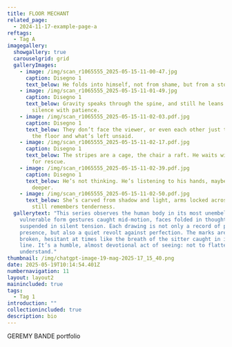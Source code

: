 ```yaml
---
title: FLOOR MECHANT
related_page:
  - 2024-11-17-example-page-a
reftags:
  - Tag A
imagegallery:
  showgallery: true
  carouselgrid: grid
  galleryImages:
    - image: /img/scan_r1065555_2025-05-15-11-00-47.jpg
      caption: Disegno 1
      text_below: He folds into himself, not from shame, but from a storm no one else sees
    - image: /img/scan_r1065555_2025-05-15-11-01-49.jpg
      caption: Disegno 1
      text_below: Gravity speaks through the spine, and still he leans into the
        silence with patience.
    - image: /img/scan_r1065555_2025-05-15-11-02-03.pdf.jpg
      caption: Disegno 1
      text_below: They don’t face the viewer, or even each other just the weight of
        the floor and what’s left unsaid.
    - image: /img/scan_r1065555_2025-05-15-11-02-17.pdf.jpg
      caption: Disegno 1
      text_below: The stripes are a cage, the chair a raft. He waits without asking
        for rescue.
    - image: /img/scan_r1065555_2025-05-15-11-02-39.pdf.jpg
      caption: Disegno 1
      text_below: He’s not thinking. He’s listening to his hands, maybe, or something
        deeper.
    - image: /img/scan_r1065555_2025-05-15-11-02-50.pdf.jpg
      text_below: She’s carved from shadow and light, arms locked across a chest that
        still remembers tenderness.
  gallerytext: "This series observes the human body in its most unembellished,
    vulnerable form gestures caught mid-motion, faces folded in thought, limbs
    suspended in silent tension. Each drawing is not only a record of physical
    presence, but also a quiet revolt against perfection. The marks are swift,
    broken, hesitant at times like the breath of the sitter caught in ink and
    line. It’s a humble, almost devotional act of seeing: not to flatter, but to
    understand."
thumbnail: /img/chatgpt-image-19-mag-2025-17_15_40.png
date: 2025-05-19T10:14:54.401Z
numbernavigation: 11
layout: layout2
mainincluded: true
tags:
  - Tag 1
introduction: ""
collectionincluded: true
description: bio
---
```

GEREMY BANDE portfolio